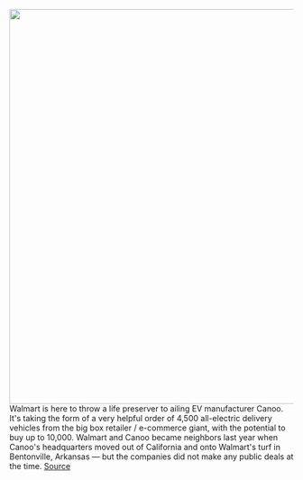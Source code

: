 <img src='https://cdn.vox-cdn.com/thumbor/nZTj8XYxIGutc6jheRXhb12kSXA=/0x0:2700x1519/1200x800/filters:focal(1134x544:1566x976)/cdn.vox-cdn.com/uploads/chorus_image/image/71100901/Walmart_to_Purchase_Canoo.0.jpg' width='700px' /><br/>
Walmart is here to throw a life preserver to ailing EV manufacturer Canoo. It's taking the form of a very helpful order of 4,500 all-electric delivery vehicles from the big box retailer / e-commerce giant, with the potential to buy up to 10,000. Walmart and Canoo became neighbors last year when Canoo's headquarters moved out of California and onto Walmart's turf in Bentonville, Arkansas — but the companies did not make any public deals at the time.
<a href='https://www.theverge.com/2022/7/12/23205701/canoo-walmart-electric-delivery-vans-deal'> Source <a/>